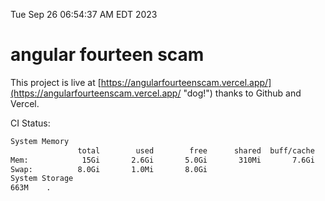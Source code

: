 Tue Sep 26 06:54:37 AM EDT 2023

# angular fourteen scam


This project is live at [https://angularfourteenscam.vercel.app/](https://angularfourteenscam.vercel.app/ "dog!") thanks to Github and Vercel.

CI Status: 

```bash
System Memory
               total        used        free      shared  buff/cache   available
Mem:            15Gi       2.6Gi       5.0Gi       310Mi       7.6Gi        12Gi
Swap:          8.0Gi       1.0Mi       8.0Gi
System Storage
663M	.
```
